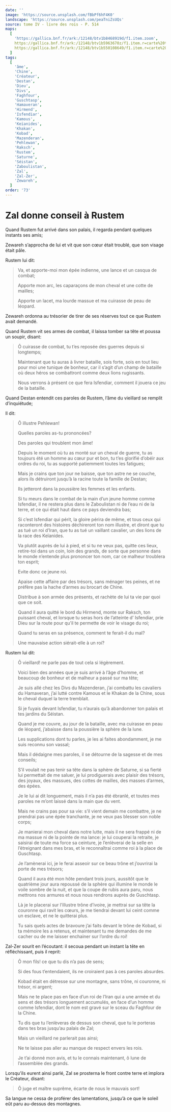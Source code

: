 ```yaml
---
date: ''
image: 'https://source.unsplash.com/fBbPf6hF4K0'
landscape: 'https://source.unsplash.com/peaTniZsUQs'
source: tome IV - livre des rois - P. 514
maps:
  [
    'https://gallica.bnf.fr/ark:/12148/btv1b8468919d/f1.item.zoom',
    https://gallica.bnf.fr/ark:/12148/btv1b5963670z/f1.item.r=carte%20touran.zoom,
    https://gallica.bnf.fr/ark:/12148/btv1b550108649/f1.item.r=carte%20touran.zoom,
  ]
tags:
  [
    'âme',
    'Chine',
    'Créateur',
    'Destan',
    'Dieu',
    'Divs',
    'Faghfour',
    'Guschtasp',
    'Hamaveran',
    'Hirmend',
    'Isfendiar',
    'Kamous',
    'Keïanides',
    'Khakan',
    'Kobad',
    'Mazenderan',
    'Pehlewan',
    'Raksch',
    'Rustem',
    'Saturne',
    'Séistan',
    'Zaboulistan',
    'Zal',
    'Zal-Zer',
    'Zewareh',
  ]
order: '73'
---
```


# Zal donne conseil à Rustem

Quand Rustem fut arrivé dans son palais, il regarda pendant quelques instants ses amis;

Zewareh s’approcha de lui et vit que son cœur était troublé, que son visage était pâle.

Rustem lui dit:

> Va, et apporte-moi mon épée indienne, une lance et un casqua de combat;
>
> Apporte mon arc, les caparaçons de mon cheval et une cotte de mailles;
>
> Apporte un lacet, ma lourde massue et ma cuirasse de peau de léopard.

Zewareh ordonna au trésorier de tirer de ses réserves tout ce que Rustem avait demandé.

Quand Rustem vit ses armes de combat, il laissa tomber sa tête et poussa un soupir, disant:

> Ô cuirasse de combat, tu t’es reposée des guerres depuis si longtemps;
>
> Maintenant que tu auras à livrer bataille, sois forte, sois en tout lieu pour moi une tunique de bonheur, car il s’agit d’un champ de bataille où deux héros se combattront comme deux lions rugissants.
>
> Nous verrons à présent ce que fera Isfendiar, comment il jouera ce jeu de la bataille.

Quand Destan entendit ces paroles de Rustem, l’âme du vieillard se remplit d’inquiétude;

Il dit:

> Ô illustre Pehlewan!
>
> Quelles paroles as-tu prononcées?
>
> Des paroles qui troublent mon âme!
>
> Depuis le moment où tu as monté sur un cheval de guerre, tu as toujours été un homme au cœur pur et bon, tu t’es glorifié d’obéir aux ordres du roi, tu as supporté patiemment toutes les fatigues;
>
> Mais je crains que ton jour ne baisse, que ton astre ne se couche, alors ils détruiront jusqu’à la racine toute la famille de Destan;
>
> Ils jetteront dans la poussière les femmes et les enfants.
>
> Si tu meurs dans le combat de la main d’un jeune homme comme Isfendiar, il ne restera plus dans le Zaboulistan ni de l’eau ni de la terre, et ce qui était haut dans ce pays deviendra bas;
>
> Si c’est Isfendiar qui périt, la gloire périra de même, et tous ceux qui raconteront des histoires déchireront ton nom illustre, et diront que tu as tué un roi d’Iran, que tu as tué un vaillant cavalier, un des lions de la race des Keïanides.
>
> Va plutôt auprès de lui à pied, et si tu ne veux pas, quitte ces lieux, retire-toi dans un coin, loin des grands, de sorte que personne dans le monde n’entende plus prononcer ton nom, car ce malheur troublera ton esprit;
>
> Evite donc ce jeune roi.
>
> Apaise cette affaire par des trésors, sans ménager tes peines, et ne préfère pas la hache d’armes au brocart de Chine.
>
> Distribue à son armée des présents, et rachète de lui ta vie par quoi que ce soit.
>
> Quand il aura quitté le bord du Hirmend, monte sur Raksch, ton puissant cheval, et lorsque tu seras hors de l’atteinte d’ Isfendiar, prie Dieu sur la route pour qu’il te permette de voir le visage du roi;
>
> Quand tu seras en sa présence, comment te ferait-il du mal?
>
> Une mauvaise action siérait-elle à un roi?

Rustem lui dit:

> Ô vieillard! ne parle pas de tout cela si légèrement.
>
> Voici bien des années que je suis arrivé à l’âge d’homme, et beaucoup de bonheur et de malheur a passé sur ma tête;
>
> Je suis allé chez les Divs du Mazenderan, j’ai combattu les cavaliers du Hamaveran, j’ai lutté contre Kamous et le Khakan de la Chine, sous le cheval duquel la terre tremblait.
>
> Si je fuyais devant Isfendiar, tu n’aurais qu’à abandonner ton palais et tes jardins du Séistan.
>
> Quand je me couvre, au jour de la bataille, avec ma cuirasse en peau de léopard, j’abaisse dans la poussière la sphère de la lune.
>
> Les supplications dont tu parles, je les ai faites abondamment, je me suis reconnu son vassal;
>
> Mais il dédaigne mes paroles, il se détourne de la sagesse et de mes conseils;
>
> S’il voulait ne pas tenir sa tête dans la sphère de Saturne, si sa fierté lui permettait de me saluer, je lui prodiguerais avec plaisir des trésors, des joyaux, des massues, des cottes de mailles, des masses d’armes, des épées.
>
> Je le lui ai dit longuement, mais il n’a pas été ébranlé, et toutes mes paroles ne m’ont laissé dans la main que du vent.
>
> Mais ne crains pas pour sa vie: s’il vient demain me combattre, je ne prendrai pas une épée tranchante, je ne veux pas blesser son noble corps;
>
> Je manierai mon cheval dans notre lutte, mais il ne sera frappé ni de ma massue ni de la pointe de ma lance: je lui couperai la retraite, je saisirai de toute ma force sa ceinture, je l’enlèverai de la selle en l’étreignant dans mes bras, et le reconnaîtrai comme roi à la place de Guschtasp.
>
> Je l’amènerai ici, je le ferai asseoir sur ce beau trône et j’ouvrirai la porte de mes trésors;
>
> Quand il aura été mon hôte pendant trois jours, aussitôt que le quatrième jour aura repoussé de la sphère qui illumine le monde le voile sombre de la nuit, et que la coupe de rubis aura paru, nous mettrons nos armures et nous nous rendrons auprès de Guschtasp.
>
> Là je le placerai sur l’illustre trône d’ivoire, je mettrai sur sa tête la couronne qui ravit les cœurs, je me tiendrai devant lui ceint comme un esclave, et ne le quitterai plus.
>
> Tu sais quels actes de bravoure j’ai faits devant le trône de Kobad, si ta mémoire les a retenus, et maintenant tu me demandes de me cacher ou de me laisser enchainer sur l’ordre du roi!

Zal-Zer sourit en l’écoutant: il secoua pendant un instant la tête en réfléchissant, puis il reprit:

> Ô mon fils! ce que tu dis n’a pas de sens;
>
> Si des fous t’entendaient, ils ne croiraient pas à ces paroles absurdes.
>
> Kobad était en détresse sur une montagne, sans trône, ni couronne, ni trésor, ni argent;
>
> Mais ne te place pas en face d’un roi de l’Iran qui a une armée et du sens et des trésors longuement accumulés, en face d’un homme comme Isfendiar, dont le nom est gravé sur le sceau du Faghfour de la Chine.
>
> Tu dis que tu l’enlèveras de dessus son cheval, que tu le porteras dans tes bras jusqu’au palais de Zal;
>
> Mais un vieillard ne parlerait pas ainsi;
>
> Ne te laisse pas aller au manque de respect envers les rois.
>
> Je t’ai donné mon avis, et tu le connais maintenant, ô lune de l’assemblée des grands.

Lorsqu’ils eurent ainsi parlé, Zal se prosterna le front contre terre et implora le Créateur, disant:

> Ô juge et maître suprême, écarte de nous le mauvais sort!

Sa langue ne cessa de proférer des lamentations, jusqu’à ce que le soleil eût paru au-dessus des montagnes.
